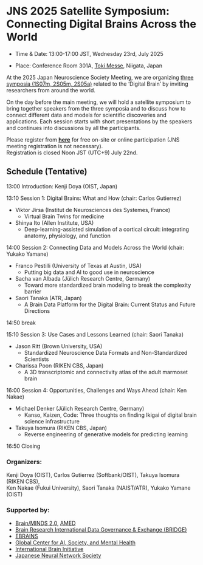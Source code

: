 # JNS 2025 Satellite Symposium: Connecting Digital Brains Across the World

* Time & Date: 13:00-17:00 JST, Wednesday 23rd, July 2025  

* Place: Conference Room 301A, [Toki Messe](https://www.tokimesse.com/english/), Niigata, Japan   

At the 2025 Japan Neuroscience Society Meeting, we are organizing [three symposia (1S07m, 2S05m, 2S05a)](https://neuroscience2025.jnss.org/en/program.html#p05) related to the ‘Digital Brain’ by inviting researchers from around the world.  

On the day before the main meeting, we will hold a satellite symposium to bring together speakers from the three symposia and to discuss how to connect different data and models for scientific discoveries and applications. Each session starts with short presentations by the speakers and continues into discussions by all the participants.

Please register from  **[here](https://forms.office.com/r/7D4KkP8UJe)** for free on-site or online participation
(JNS meeting registration is not necessary).  
Registration is closed Noon JST (UTC+9) July 22nd.

## Schedule (Tentative)

13:00	Introduction: Kenji Doya (OIST, Japan)

13:10	Session 1: Digital Brains: What and How (chair: Carlos Gutierrez)  
* Viktor Jirsa (Institut de Neurosciences des Systemes, France)
  - Virtual Brain Twins for medicine  
* Shinya Ito (Allen Institute, USA)
  - Deep-learning-assisted simulation of a cortical circuit: integrating anatomy, physiology, and function  
 
14:00	Session 2: Connecting Data and Models Across the World (chair: Yukako Yamane)  
* Franco Pestilli (University of Texas at Austin, USA)
  - Putting big data and AI to good use in neuroscience
* Sacha van Albada (Jülich Research Centre, Germany)
  - Toward more standardized brain modeling to break the complexity barrier
* Saori Tanaka (ATR, Japan)
  - A Brain Data Platform for the Digital Brain: Current Status and Future Directions 
 
14:50	break

15:10	Session 3: Use Cases and Lessons Learned (chair: Saori Tanaka)  
* Jason Ritt (Brown University, USA)
  - Standardized Neuroscience Data Formats and Non-Standardized Scientists
* Charissa Poon (RIKEN CBS, Japan)
  - A 3D transcriptomic and connectivity atlas of the adult marmoset brain
 
16:00	Session 4: Opportunities, Challenges and Ways Ahead (chair: Ken Nakae)  
* Michael Denker (Jülich Research Centre, Germany)
  - Kanso, Kaizen, Code: Three thoughts on finding Ikigai of digital brain science infrastructure
* Takuya Isomura (RIKEN CBS, Japan)
  - Reverse engineering of generative models for predicting learning

16:50	Closing

### Organizers:  
Kenji Doya (OIST), Carlos Gutierrez (Softbank/OIST), Takuya Isomura (RIKEN CBS),  
Ken Nakae (Fukui University), Saori Tanaka (NAIST/ATR), Yukako Yamane (OIST)

### Supported by:  
* [Brain/MINDS 2.0](https://brainminds.jp/en/), [AMED](https://www.amed.go.jp/en/)  
* [Brain Research International Data Governance & Exchange (BRIDGE)](https://braindatagovernance.org)  
* [EBRAINS](https://www.ebrains.eu)  
* [Global Center for AI, Society, and Mental Health](https://www.downstate.edu/research/centers-departments/global-center-ai-society-mental-health/)  
* [International Brain Initiative](https://www.internationalbraininitiative.org)
* [Japanese Neural Network Society](https://jnns.org/en/)


